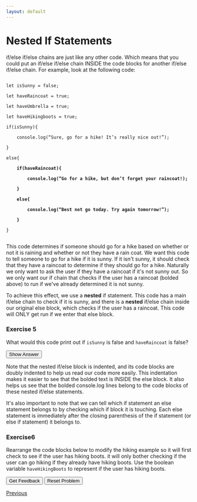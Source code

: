 ```yaml
---
layout: default
---
```


<!-- Function for hiding code!  -->
<script>
    function myFunction(name) {
      var x = document.getElementById(name);
      if (x.style.display === "none") {
        x.style.display = "block";
      } 
      else if(x.style.display ==="first"){
          x.style.display="none";         
      }
      else {
        x.style.display = "none";
      }
    }    
</script>
<style>
.ui-sortable {
    width: 1000px;
}    
</style>
<!-- End of scripting functions! -->
    


# Nested If Statements

if/else if/else chains are just like any other code. Which means that you could put an if/else if/else chain INSIDE the code blocks for another if/else if/else chain. For example, look at the following code: <br>

<code>
let isSunny = false;<br>
let haveRaincoat = true;<br>
let haveUmbrella = true;<br>
let haveHikingboots = true;<br>
if(isSunny){<br>
&nbsp;&nbsp;&nbsp;&nbsp;console.log(“Sure, go for a hike! It’s really nice out!”);<br>
}<br>
else{<br>
<b>&nbsp;&nbsp;&nbsp;&nbsp;if(haveRaincoat){<br>
&nbsp;&nbsp;&nbsp;&nbsp;&nbsp;&nbsp;&nbsp;&nbsp;console.log(“Go for a hike, but don’t forget your raincoat!);<br>
&nbsp;&nbsp;&nbsp;&nbsp;}<br>
&nbsp;&nbsp;&nbsp;&nbsp;else{<br>
&nbsp;&nbsp;&nbsp;&nbsp;&nbsp;&nbsp;&nbsp;&nbsp;console.log(“Best not go today. Try again tomorrow!”);<br>
&nbsp;&nbsp;&nbsp;&nbsp;}<br></b>
}<br>    
</code>

This code determines if someone should go for a hike based on whether or not it is raining and whether or not they have a rain coat. We want this code to tell someone to go for a hike if it is sunny. If it isn't sunny, it should check that they have a raincoat to determine if they should go for a hike. Naturally we only want to ask the user if they have a raincoat if it's not sunny out. So we only want our if chain that checks if the user has a raincoat (bolded above) to run if we've already determined it is not sunny. 

To achieve this effect, we use a <b> nested</b> if statement. This code has a main if/else chain to check if it is sunny, and there is a <b>nested</b> if/else chain inside our original else block, which checks if the user has a raincoat. This code will ONLY get run if we enter that else block. 

### Exercise 5
What would this code print out if <code>isSunny</code> is false and <code>haveRaincoat</code> is false?

<button onClick="myFunction('rainanswer1')"> Show Answer </button>

<div id='rainanswer1' style="display:none;" >
<i> Answer: Best not go today. Try again tomorrow!  </i><br>
</div>

 Note that the nested if/else block is indented, and its code blocks are doubly indented to help us read our code more easily. This indentation makes it easier to see that the bolded text is INSIDE the else block. It also helps us see that the bolded console.log lines belong to the code blocks of these nested if/else statements. <br>
 
 It's also important to note that we can tell which if statement an else statement belongs to  by checking which if block it is touching. Each else statement is immediately after the closing parenthesis of the if statement (or else if statement) it belongs to. <br>

### Exercise6
Rearrange the code blocks below to modify the hiking example so it will first check to see if the user has hiking boots. it will only bother checking if the user can go hiking if they already have hiking boots. Use the boolean variable <code>haveHikingBoots</code> to represent if the user has hiking boots. <br>


<div id="ex6_Rain-sortableTrash" class="sortable-code"></div> 
<div id="ex6_Rain-sortable" class="sortable-code"></div> 
<div style="clear:both;"></div> 
<p> 
    <input id="ex6_Rain-feedbackLink" value="Get Feedback" type="button" /> 
    <input id="ex6_Rain-newInstanceLink" value="Reset Problem" type="button" /> 
</p> 
<script type="text/javascript"> 
(function(){
  var initial = "if(haveHikingBoots){\n" +
    "	if(isSunny)({\n" +
    "		console.log(\"Sure, go for a hike! It's really nice out!\");\n" +
    "	}\n" +
    "	else{\n" +
    "		if(haveRaincoat){\n" +
    "    		console.log(\"Go for a hike, but don't forget your raincoat!\");\n" +
    "		}\n" +
    "    	else{\n" +
    "    		console.log(\"Beast not go today. Try again tomorrow!\");\n" +
    "    	}\n" +
    "	}\n" +
    "}";
  var parsonsPuzzle = new ParsonsWidget({
    "sortableId": "ex6_Rain-sortable",
    "max_wrong_lines": 10,
    "grader": ParsonsWidget._graders.LineBasedGrader,
    "exec_limit": 2500,
    "can_indent": true,
    "x_indent": 50,
    "lang": "en"
  });
  parsonsPuzzle.init(initial);
  parsonsPuzzle.shuffleLines();
  $("#ex6_Rain-newInstanceLink").click(function(event){ 
      event.preventDefault(); 
      parsonsPuzzle.shuffleLines(); 
  }); 
  $("#ex6_Rain-feedbackLink").click(function(event){ 
      event.preventDefault(); 
      parsonsPuzzle.getFeedback(); 
  }); 
})(); 
</script>

[Previous](./moreelseif.html)
<!-- [Next](./nestedif.html) -->
